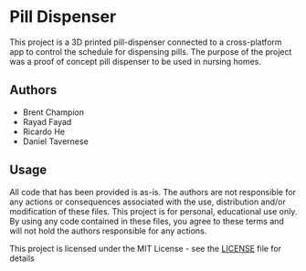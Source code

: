 # Pill Dispenser
This project is a 3D printed pill-dispenser connected to a cross-platform app to control the schedule for dispensing pills.
The purpose of the project was a proof of concept pill dispenser to be used in nursing homes.

## Authors
- Brent Champion
- Rayad Fayad
- Ricardo He
- Daniel Tavernese

## Usage
All code that has been provided is as-is. The authors are not responsible for any actions or consequences associated with the use, distribution and/or modification of these files. This project is for personal, educational use only. By using any code contained in these files, you agree to these terms and will not hold the authors responsible for any actions.

This project is licensed under the MIT License - see the [LICENSE](https://github.com/bchampp/pill-dispenser/blob/master/LICENSE) file for details
